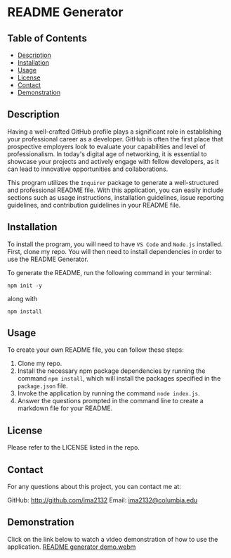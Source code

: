 # README Generator
## Table of Contents 
- [Description](#description)
- [Installation](#installation)
- [Usage](#usage)
- [License](#license)
- [Contact](#contact)
- [Demonstration](#demonstration)

## Description 

Having a well-crafted GitHub profile plays a significant role in establishing your professional career as a developer. GitHub is often the first place that prospective employers look to evaluate your capabilities and level of professionalism. In today's digital age of networking, it is essential to showcase your projects and actively engage with fellow developers, as it can lead to innovative opportunities and collaborations.


This program utilizes the `Inquirer` package to generate a well-structured and professional README file. With this application, you can easily include sections such as usage instructions, installation guidelines, issue reporting guidelines, and contribution guidelines in your README file.

## Installation 
To install the program, you will need to have `VS Code` and `Node.js` installed. First, clone my repo. You will then need to install dependencies in order to use the README Generator. 

To generate the README, run the following command in your terminal:

`npm init -y`

along with 

`npm install`


## Usage

To create your own README file, you can follow these steps:

1. Clone my repo.
2. Install the necessary npm package dependencies by running the command `npm install`, which will install the packages specified in the `package.json` file.
3. Invoke the application by running the command `node index.js`.
4. Answer the questions prompted in the command line to create a markdown file for your README.


## License
Please refer to the LICENSE listed in the repo. 


## Contact 
For any questions about this project, you can contact me at:

GitHub: http://github.com/ima2132
Email: ima2132@columbia.edu 

## Demonstration
Click on the link below to watch a video demonstration of how to use the application. 
[README generator demo.webm](https://github.com/ima2132/README-Generator/assets/117132129/e84d70ec-0339-4f5d-8167-21a789525fbb)


